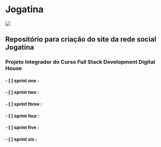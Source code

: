 # Jogatina
![]("./assets/img/tetris.gif")
## Repositório para criação do site da rede social Jogatina 
### Projeto Integrador do Curso Full Stack Development Digital House

####  - [ ] sprint one :
####  - [ ] sprint two :
####  - [ ] sprint three :
####  - [ ] sprint four :
####  - [ ] sprint five :
####  - [ ] sprint six :
